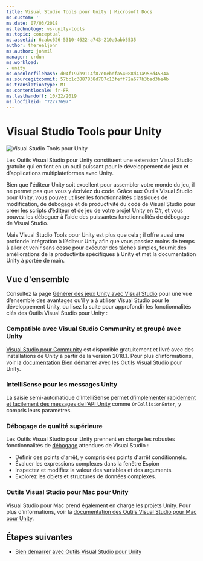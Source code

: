 ```yaml
---
title: Visual Studio Tools pour Unity | Microsoft Docs
ms.custom: ''
ms.date: 07/03/2018
ms.technology: vs-unity-tools
ms.topic: conceptual
ms.assetid: 6cabc626-5310-4622-a743-210a9abb5535
author: therealjohn
ms.author: johmil
manager: crdun
ms.workload:
- unity
ms.openlocfilehash: d04f197b9114f87c0ebdfa54088d41a958d4584a
ms.sourcegitcommit: 57bc1c3887838d707c13feff72a677b3bad3be4b
ms.translationtype: MT
ms.contentlocale: fr-FR
ms.lasthandoff: 10/22/2019
ms.locfileid: "72777697"
---
```

# <a name="visual-studio-tools-for-unity"></a>Visual Studio Tools pour Unity

![Visual Studio Tools pour Unity](media/vstu_header.png)

Les Outils Visual Studio pour Unity constituent une extension Visual Studio gratuite qui en font en un outil puissant pour le développement de jeux et d’applications multiplateformes avec Unity.

Bien que l'éditeur Unity soit excellent pour assembler votre monde du jeu, il ne permet pas que vous y écriviez du code. Grâce aux Outils Visual Studio pour Unity, vous pouvez utiliser les fonctionnalités classiques de modification, de débogage et de productivité du code de Visual Studio pour créer les scripts d’éditeur et de jeu de votre projet Unity en C#, et vous pouvez les déboguer à l’aide des puissantes fonctionnalités de débogage de Visual Studio.

Mais Visual Studio Tools pour Unity est plus que cela ; il offre aussi une profonde intégration à l’éditeur Unity afin que vous passiez moins de temps à aller et venir sans cesse pour exécuter des tâches simples, fournit des améliorations de la productivité spécifiques à Unity et met la documentation Unity à portée de main.

## <a name="overview"></a>Vue d'ensemble

Consultez la page [Générer des jeux Unity avec Visual Studio](https://visualstudio.microsoft.com/vs/unity-tools/) pour une vue d’ensemble des avantages qu’il y a à utiliser Visual Studio pour le développement Unity, ou lisez la suite pour approfondir les fonctionnalités clés des Outils Visual Studio pour Unity :

### <a name="compatible-with-visual-studio-community-and-bundled-with-unity"></a>Compatible avec Visual Studio Community et groupé avec Unity

[Visual Studio pour Community](https://visualstudio.microsoft.com/) est disponible gratuitement et livré avec des installations de Unity à partir de la version 2018.1. Pour plus d’informations, voir la [documentation Bien démarrer](getting-started-with-visual-studio-tools-for-unity.md) avec les Outils Visual Studio pour Unity.

### <a name="intellisense-for-unity-messages"></a>IntelliSense pour les messages Unity

La saisie semi-automatique d’IntelliSense permet [d’implémenter rapidement et facilement des messages de l’API Unity](using-visual-studio-tools-for-unity.md#intellisense-for-unity-api-messages) comme `OnCollisionEnter`, y compris leurs paramètres.

### <a name="superior-debugging"></a>Débogage de qualité supérieure

Les Outils Visual Studio pour Unity prennent en charge les robustes fonctionnalités de [débogage](using-visual-studio-tools-for-unity.md#unity-debugging) attendues de Visual Studio :

* Définir des points d'arrêt, y compris des points d'arrêt conditionnels.
* Évaluer les expressions complexes dans la fenêtre Espion
* Inspectez et modifiez la valeur des variables et des arguments.
* Explorez les objets et structures de données complexes.

### <a name="visual-studio-for-mac-tools-for-unity"></a>Outils Visual Studio pour Mac pour Unity

Visual Studio pour Mac prend également en charge les projets Unity. Pour plus d’informations, voir la [documentation des Outils Visual Studio pour Mac pour Unity](/visualstudio/mac/unity-tools).

## <a name="next-steps"></a>Étapes suivantes

* [Bien démarrer avec Outils Visual Studio pour Unity](getting-started-with-visual-studio-tools-for-unity.md)
